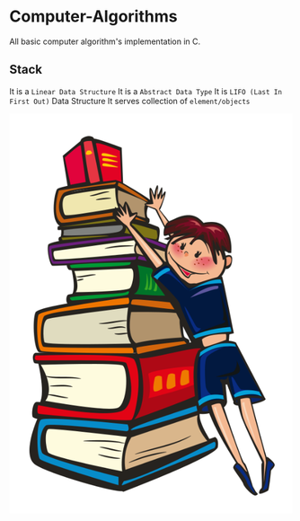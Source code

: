 # Computer-Algorithms

All basic computer algorithm's implementation in C.

## Stack
It is a `Linear Data Structure`
It is a `Abstract Data Type`
It is `LIFO (Last In First Out)` Data Structure
It serves collection of `element/objects`




![Stack_Image](https://github.com/78526Nasir/Computer-Algorithms/blob/master/images/animated-book-clipart-18.png)


